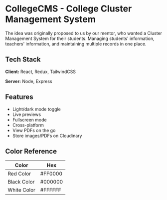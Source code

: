 
# CollegeCMS - College Cluster Management System

The idea was originally proposed to us by our mentor, who wanted a Cluster Management System for their students. Managing students' information, teachers' information, and maintaining multiple records in one place. 




## Tech Stack

**Client:** React, Redux, TailwindCSS

**Server:** Node, Express


## Features

- Light/dark mode toggle
- Live previews
- Fullscreen mode
- Cross-platform
- View PDFs on the go
- Store images/PDFs on Cloudinary
## Color Reference

| Color             | Hex                                                                |
| ----------------- | ------------------------------------------------------------------ |
| Red Color | #FF0000 |
| Black Color | #000000 |
| White Color | #FFFFFF |

